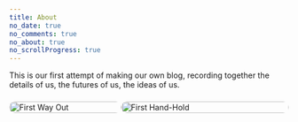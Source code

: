 ```yaml
---
title: About
no_date: true
no_comments: true
no_about: true
no_scrollProgress: true
---
```

This is our first attempt of making our own blog, recording together the details of us, the futures of us, the ideas of us.

<div class="container">
    <div class="card" style="display: grid; grid-template-columns: 40% 1fr; padding: 8px 0px;">
        <img src="https://ritie-jonie-1312559530.cos.ap-nanjing.myqcloud.com/about/about-02.jpg" alt="First Way Out" style="height: 100%; object-fit: cover; border-radius: 16px;">
        <img src="https://ritie-jonie-1312559530.cos.ap-nanjing.myqcloud.com/about/about-01.jpg" alt="First Hand-Hold" style="height: 100%; object-fit: contain; border-radius: 16px;">
    </div>
</div>